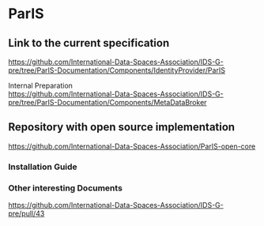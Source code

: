 # ParIS

## Link to the current specification
https://github.com/International-Data-Spaces-Association/IDS-G-pre/tree/ParIS-Documentation/Components/IdentityProvider/ParIS 

Internal Preparation  
https://github.com/International-Data-Spaces-Association/IDS-G-pre/tree/ParIS-Documentation/Components/MetaDataBroker

## Repository with open source implementation
https://github.com/International-Data-Spaces-Association/ParIS-open-core

### Installation Guide


### Other interesting Documents
https://github.com/International-Data-Spaces-Association/IDS-G-pre/pull/43
